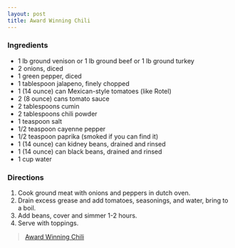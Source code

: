 ```yaml
---
layout: post
title: Award Winning Chili
---
```


### Ingredients

- 1 lb ground venison or 1 lb ground beef or 1 lb ground turkey
- 2 onions, diced
- 1 green pepper, diced
- 1 tablespoon jalapeno, finely chopped
- 1 (14 ounce) can Mexican-style tomatoes (like Rotel)
- 2 (8 ounce) cans tomato sauce
- 2 tablespoons cumin
- 2 tablespoons chili powder
- 1 teaspoon salt
- 1/2 teaspoon cayenne pepper
- 1/2 teaspoon paprika (smoked if you can find it)
- 1 (14 ounce) can kidney beans, drained and rinsed
- 1 (14 ounce) can black beans, drained and rinsed
- 1 cup water

### Directions

1. Cook ground meat with onions and peppers in dutch oven.
2. Drain excess grease and add tomatoes, seasonings, and water, bring to a boil.
3. Add beans, cover and simmer 1-2 hours.
4. Serve with toppings.

> [Award Winning Chili](https://www.food.com/recipe/award-winning-chili-105865)